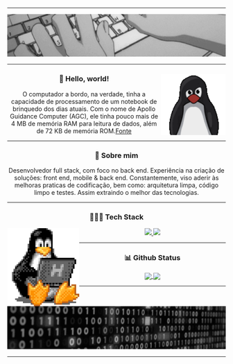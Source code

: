 <hr>
<div align="center">
  <img src="./assets/header.gif" />
</div>
<hr>
<div align="center">
  <img height="140" align="right" src="./assets/tux.gif" />
  <h3>🖖 Hello, world!</h3>
  <p>O computador a bordo, na verdade, tinha a capacidade de processamento de um notebook de brinquedo dos dias atuais. Com o nome de Apollo Guidance Computer (AGC), ele tinha pouco mais de 4 MB de memória RAM para leitura de dados, além de 72 KB de memória ROM.<a href="https://canalte.ch/cp2/p3d05">Fonte</a>
  </p>
</div>
<hr>
<div align="center">
  <h3>🧐 Sobre mim</h3>
  <p>Desenvolvedor full stack, com foco no back end. Experiência na criação de soluções: front end, mobile & back end. Constantemente, viso aderir às melhoras praticas de codificação, bem como: arquitetura limpa, código limpo e testes. Assim extraindo o melhor das tecnologias.
  </p>
</div>
<hr>
<div align="center">
  <h3>👨🏽‍💻 Tech Stack</h3>
    <img height="180" align="left" src="./assets/tux-2.gif" />
    <a href="https://skillicons.dev">
      <img height="40em" src="https://skillicons.dev/icons?i=linux,figma,vscode,git,github,md" />
    </a>
    <a href="https://skillicons.dev">
      <img height="40em" src="https://skillicons.dev/icons?i=nodejs,express,mongodb,firebase,react,next,js,ts,tailwind,html,css" />
    </a>
</div>
<hr>
<div align="center">
  <h3>📊 Github Status</h3>
  <a href="https://github.com/gbrcoutinho/github-readme-stats">
  <img height=180 align="center" src="https://github-readme-stats.vercel.app/api?username=gbrcoutinho&count_private=true&show_icons=true&theme=tokyonight&theme=transparentbg_color=00000000" />
  </a>
  <a href="https://github.com/gbrcoutinho/convoychat">
    <img height=180 align="center" src="https://github-readme-stats.vercel.app/api/top-langs?username=gbrcoutinho&layout=compact&langs_count=8&count_private=trues&how_icons=true&theme=tokyonight&theme=transparentbg_color=00000000" />
  </a>
</div>
<hr>
<div align="center">
  <img src="./assets/footer.gif" />
</div>
<hr>
